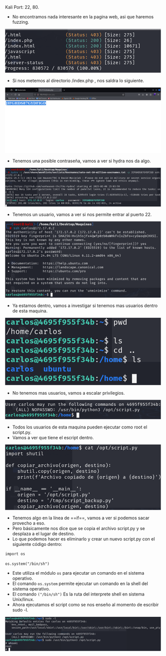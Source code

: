 
Kali
Port: 22, 80.
- No encontramos nada interesante en la pagina web, asi que haremos fuzzing.

![](../Imagenes/Pasted%20image%2020250306170458.png)

- Si nos metemos al directorio /index.php , nos saldra lo siguiente.

![](../Imagenes/Pasted%20image%2020250306170528.png)

- Tenemos una posible contraseña, vamos a ver si hydra nos da algo.

![](../Imagenes/Pasted%20image%2020250306170608.png)

- Tenemos un usuario, vamos a ver si nos permite entrar al puerto 22.

![](../Imagenes/Pasted%20image%2020250306170742.png)

- Ya estamos dentro, vamos a investigar si tenemos mas usuarios dentro de esta maquina.

![](../Imagenes/Pasted%20image%2020250306170821.png)

- No tenemos mas usuarios, vamos a escalar privilegios.

![](../Imagenes/Pasted%20image%2020250306170849.png)

- Todos los usuarios de esta maquina pueden ejecutar como root el script.py.
- Vamos a ver que tiene el escript dentro.

![](../Imagenes/Pasted%20image%2020250306171017.png)

- Tenemos algo en la línea de ==if==, vamos a ver si podemos sacar provecho a eso.
- Pero básicamente nos dice que se copia el archivo script.py y se desplaza a el lugar de destino.
- Lo que podemos hacer es eliminarlo y crear un nuevo script.py con el siguiente código dentro:
```
import os

os.system("/bin/sh")
```
- Este utiliza el módulo `os` para ejecutar un comando en el sistema operativo.
- El comando `os.system` permite ejecutar un comando en la shell del sistema operativo.
- El comando `("/bin/sh")` Es la ruta del interprete shell en sistema Unix/linux.
- Ahora ejecutamos el script como se nos enseño al momento de escribir sudo -l.

![](../Imagenes/Pasted%20image%2020250306172551.png)

